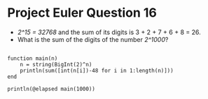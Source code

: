 Project Euler Question 16
===============================
- *2^15 = 32768* and the sum of its digits is 3 + 2 + 7 + 6 + 8 = 26.
- What is the sum of the digits of the number *2^1000*?

<pre><code>
function main(n)
    n = string(BigInt(2)^n)
    println(sum([int(n[i])-48 for i in 1:length(n)]))
end

println(@elapsed main(1000))
</code></pre>
